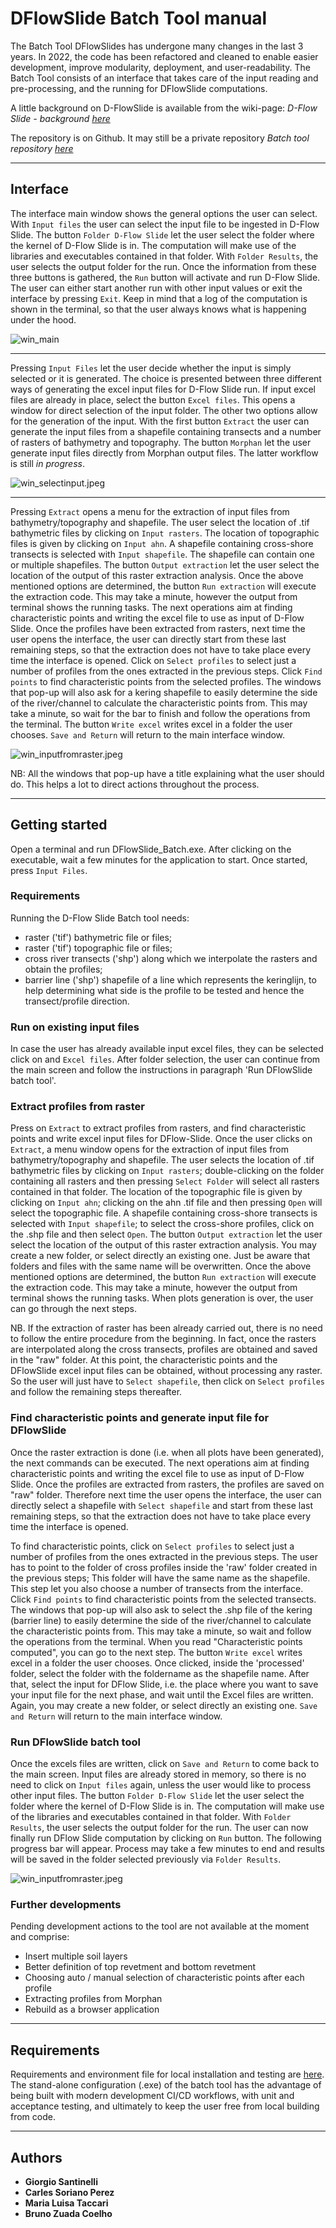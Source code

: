 
# DFlowSlide Batch Tool manual
The Batch Tool DFlowSlides has undergone many changes in the last 3 years. In 2022, the code has been refactored and cleaned to enable easier development, improve modularity, deployment, and user-readability. The Batch Tool consists of an interface that takes care of the input reading and pre-processing, and the running for DFlowSlide computations.

A little background on D-FlowSlide is available from the wiki-page:
*D-Flow Slide - background [here](https://publicwiki.deltares.nl/display/GEO/Background+-+Detailed+check)* 

The repository is on Github. It may still be a private repository
*Batch tool repository [here](https://github.com/Deltares/DFlowSlide_batchtool)* 

---

## Interface
The interface main window shows the general options the user can select. With `Input files` the user can select the input file to be ingested in D-Flow Slide. The button `Folder D-Flow Slide` let the user select the folder where the kernel of D-Flow Slide is in. The computation will make use of the libraries and executables contained in that folder. With `Folder Results`, the user selects the output folder for the run. Once the information from these three buttons is gathered, the `Run` button will activate and run D-Flow Slide. The user can either start another run with other input values or exit the interface by pressing `Exit`. Keep in mind that a log of the computation is shown in the terminal, so that the user always knows what is happening under the hood. 

![win_main](static/win_main.jpeg)

---

Pressing `Input Files` let the user decide whether the input is simply selected or it is generated. The choice is presented between three different ways of generating the excel input files for D-Flow Slide run. If input excel files are already in place, select the button `Excel files`. This opens a window for direct selection of the input folder. The other two options allow for the generation of the input. With the first button `Extract` the user can generate the input files from a shapefile containing transects and a number of rasters of bathymetry and topography. The button `Morphan` let the user generate input files directly from Morphan output files. The latter workflow is still *in progress*. 

![win_selectinput.jpeg](static/win_selectinput.jpeg)

---

Pressing `Extract` opens a menu for the extraction of input files from bathymetry/topography and shapefile. The user select the location of .tif bathymetric files by clicking on `Input rasters`. The location of topographic files is given by clicking on `Input ahn`. A shapefile containing cross-shore transects is selected with `Input shapefile`. The shapefile can contain one or multiple shapefiles. The button `Output extraction` let the user select the location of the output of this raster extraction analysis. Once the above mentioned options are determined, the button `Run extraction` will execute the extraction code. This may take a minute, however the output from terminal shows the running tasks. The next operations aim at finding characteristic points and writing the excel file to use as input of D-Flow Slide. Once the profiles have been extracted from rasters, next time the user opens the interface, the user can directly start from these last remaining steps, so that the extraction does not have to take place every time the interface is opened. Click on `Select profiles` to select just a number of profiles from the ones extracted in the previous steps. Click `Find points` to find characteristic points from the selected profiles. The windows that pop-up will also ask for a kering shapefile to easily determine the side of the river/channel to calculate the characteristic points from. This may take a minute, so wait for the bar to finish and follow the operations from the terminal. The button `Write excel` writes excel in a folder the user chooses. `Save and Return` will return to the main interface window. 

![win_inputfromraster.jpeg](static/win_inputfromraster.jpeg)

NB: All the windows that pop-up have a title explaining what the user should do. This helps a lot to direct actions throughout the process.

---

## Getting started
Open a terminal and run DFlowSlide_Batch.exe. After clicking on the executable, wait a few minutes for the application to start. Once started, press `Input Files`.

### Requirements
Running the D-Flow Slide Batch tool needs:
* raster ('tif') bathymetric file or files;
* raster ('tif') topographic file or files;
* cross river transects ('shp') along which we interpolate the rasters and obtain the profiles;
* barrier line ('shp') shapefile of a line which represents the keringlijn, to help determining what side is the profile to be tested and hence the transect/profile direction.

### Run on existing input files
In case the user has already available input excel files, they can be selected click on and `Excel files`. After folder selection, the user can continue from the main screen and follow the instructions in paragraph 'Run DFlowSlide batch tool'. 

### Extract profiles from raster
Press on `Extract` to extract profiles from rasters, and find characteristic points and write excel input files for DFlow-Slide. Once the user clicks on `Extract`, a menu window opens for the extraction of input files from bathymetry/topography and shapefile. The user selects the location of .tif bathymetric files by clicking on `Input rasters`; double-clicking on the folder containing all rasters and then pressing `Select Folder` will select all rasters contained in that folder. The location of the topographic file is given by clicking on `Input ahn`; clicking on the ahn .tif file and then pressing `Open` will select the topographic file. A shapefile containing cross-shore transects is selected with `Input shapefile`; to select the cross-shore profiles, click on the .shp file and then select `Open`. The button `Output extraction` let the user select the location of the output of this raster extraction analysis. You may create a new folder, or select directly an existing one. Just be aware that folders and files with the same name will be overwritten. Once the above mentioned options are determined, the button `Run extraction` will execute the extraction code. This may take a minute, however the output from terminal shows the running tasks. When plots generation is over, the user can go through the next steps.

NB. If the extraction of raster has been already carried out, there is no need to follow the entire procedure from the beginning. In fact, once the rasters are interpolated along the cross transects, profiles are obtained and saved in the "raw" folder. At this point, the characteristic points and the DFlowSlide excel input files can be obtained, without processing any raster. So the user will just have to `Select shapefile`, then click on `Select profiles` and follow the remaining steps thereafter. 

### Find characteristic points and generate input file for DFlowSlide
Once the raster extraction is done (i.e. when all plots have been generated), the next commands can be executed. The next operations aim at finding characteristic points and writing the excel file to use as input of D-Flow Slide. Once the profiles are extracted from rasters, the profiles are saved on "raw" folder. Therefore next time the user opens the interface, the user can directly select a shapefile with `Select shapefile` and start from these last remaining steps, so that the extraction does not have to take place every time the interface is opened. 

To find characteristic points, click on `Select profiles` to select just a number of profiles from the ones extracted in the previous steps. The user has to point to the folder of cross profiles inside the 'raw' folder created in the previous steps; This folder will have the same name as the shapefile. This step let you also choose a number of transects from the interface. Click `Find points` to find characteristic points from the selected transects. The windows that pop-up will also ask to select the .shp file of the kering (barrier line) to easily determine the side of the river/channel to calculate the characteristic points from. This may take a minute, so wait and follow the operations from the terminal. When you read "Characteristic points computed", you can go to the next step. The button `Write excel` writes excel in a folder the user chooses. Once clicked, inside the 'processed' folder, select the folder with the foldername as the shapefile name. After that, select the input for DFlow Slide, i.e. the place where you want to save your input file for the next phase, and wait until the Excel files are written. Again, you may create a new folder, or select directly an existing one. `Save and Return` will return to the main interface window. 

### Run DFlowSlide batch tool
Once the excels files are written, click on `Save and Return` to come back to the main screen. Input files are already stored in memory, so there is no need to click on `Input files` again, unless the user would like to process other input files. The button `Folder D-Flow Slide` let the user select the folder where the kernel of D-Flow Slide is in. The computation will make use of the libraries and executables contained in that folder. With `Folder Results`, the user selects the output folder for the run. The user can now finally run DFlow Slide computation by clicking on `Run` button. The following progress bar will appear. Process may take a few minutes to end and results will be saved in the folder selected previously via `Folder Results`. 
 
![win_inputfromraster.jpeg](static/calculating.jpeg)

### Further developments
Pending development actions to the tool are not available at the moment and comprise:
- Insert multiple soil layers
- Better definition of top revetment and bottom revetment
- Choosing auto / manual selection of characteristic points after each profile
- Extracting profiles from Morphan
- Rebuild as a browser application

---

## Requirements
Requirements and environment file for local installation and testing are [here](https://github.com/Deltares/DFlowSlide_batchtool).
The stand-alone configuration (.exe) of the batch tool has the advantage of being built with modern development CI/CD workflows, with unit and acceptance testing, and ultimately to keep the user free from local building from code. 

---

## Authors
* **Giorgio Santinelli**
* **Carles Soriano Perez**
* **Maria Luisa Taccari**
* **Bruno Zuada Coelho**

